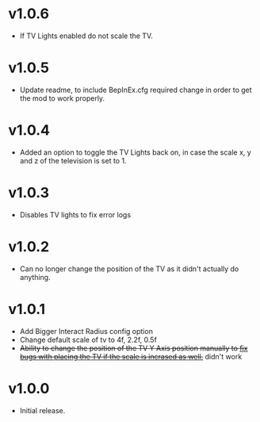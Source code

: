 # v1.0.6
- If TV Lights enabled do not scale the TV. 

# v1.0.5
- Update readme, to include BepInEx.cfg required change in order to get the mod to work properly. 

# v1.0.4
- Added an option to toggle the TV Lights back on, in case the scale x, y and z of the television is set to 1.

# v1.0.3
- Disables TV lights to fix error logs

# v1.0.2
- Can no longer change the position of the TV as it didn't actually do anything.

# v1.0.1
- Add Bigger Interact Radius config option
- Change default scale of tv to 4f, 2.2f, 0.5f
- ~~Ability to change the position of the TV Y Axis position manually to [fix bugs with placing the TV if the scale is incrased as well.](https://github.com/DeathWrench/ScaleableTelevision/issues/1)~~ didn't work

# v1.0.0

- Initial release.
